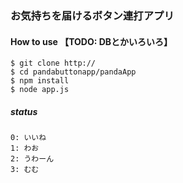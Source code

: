 ### お気持ちを届けるボタン連打アプリ

#### How to use 【TODO: DBとかいろいろ】
```
$ git clone http://
$ cd pandabuttonapp/pandaApp
$ npm install
$ node app.js
```
##### status
```
0: いいね
1: わお
2: うわーん
3: むむ
```